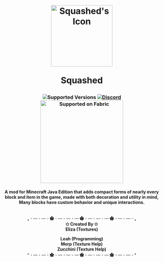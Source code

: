 <h1 align="center"><img src="https://github.com/Tellios-Projects/Squashed/blob/1.20.1/src/main/resources/assets/squashed/icon.png" alt="Squashed's Icon"width="200"> 
  
Squashed
<h3 align="center"> 
<img src="https://img.shields.io/badge/Available%20for-MC%201.20.1%20&%201.20.2-c70039" alt="Supported Versions">
<a href="https://discord.gg/uNZQ5NbnMX"><img src="https://img.shields.io/static/v1?label= &message=Tellio's Projects&style=flat&logo=Discord&color=363b5c" alt="Discord"></a>
<br>
<a href="https://fabricmc.net/"><img src="https://cdn.discordapp.com/attachments/705864145169416313/969720133998239794/fabric_supported.png"alt="Supported on Fabric"width="270"></a> 

<h4 align="center"> 
A mod for Minecraft Java Edition that adds compact forms of nearly every block and item in the game, made with both decoration and utility in mind, 
Many blocks have custom behavior and unique interactions. <br>

<br>
<br> ₊ㆍ┈ㆍ┈ㆍ✿ㆍ┈ㆍ┈ㆍ┈ ✿ㆍ┈ㆍ┈ㆍ┈ ✿ㆍ┈ㆍ┈ㆍ₊ <br>
✩ Created By ✩
<br>
Eliza (Textures)

Leah (Programming) 
<br>Merp (Texture Help)
<br>Zucchini (Texture Help)
<br> ⁺ㆍ┈ㆍ┈ㆍ✿ㆍ┈ㆍ┈ㆍ┈ ✿ㆍ┈ㆍ┈ㆍ┈ ✿ㆍ┈ㆍ┈ㆍ⁺ </h4>
